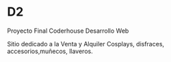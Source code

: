 # D2

Proyecto Final
Coderhouse
Desarrollo Web

Sitio dedicado a la Venta y Alquiler
Cosplays, disfraces, accesorios,muñecos, llaveros.
